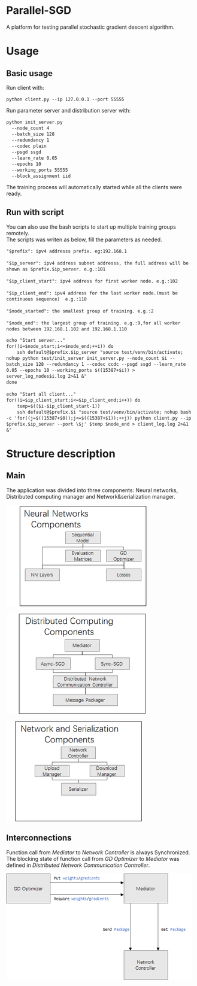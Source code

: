 # Parallel-SGD
A platform for testing parallel stochastic gradient descent algorithm.
# Usage
## Basic usage
Run client with:
```
python client.py --ip 127.0.0.1 --port 55555
```
Run parameter server and distribution server with:
```
python init_server.py 
  --node_count 4 
  --batch_size 128 
  --redundancy 1
  --codec plain
  --psgd ssgd 
  --learn_rate 0.05 
  --epochs 10 
  --working_ports 55555
  --block_assignment iid
```
The training process will automatically started while all the clients were ready.  
## Run with script
You can also use the bash scripts to start up multiple training groups remotely.  
The scripts was writen as below, fill the parameters as needed.  
```
"$prefix": ipv4 addresss prefix. eg:192.168.1

"$ip_server": ipv4 address subnet addresss, the full address will be shown as $prefix.$ip_server. e.g.:101

"$ip_client_start": ipv4 address for first worker node. e.g.:102

"$ip_client_end": ipv4 address for the last worker node.(must be continuous sequence)  e.g.:110

"$node_started": the smallest group of training. e.g.:2

"$node_end": the largest group of training. e.g.:9,for all worker nodes between 192.168.1.102 and 192.168.1.110
```
```
echo "Start server..."
for((i=$node_start;i<=$node_end;++i)) do
    ssh default@$prefix.$ip_server "source test/venv/bin/activate; nohup python test/init_server init_server.py --node_count $i --batch_size 128 --redundancy 1 --codec ccdc --psgd ssgd --learn_rate 0.05 --epochs 10 --working_ports $((15387+$i)) > server_log_nodes$i.log 2>&1 &"
done

echo "Start all client..."
for((i=$ip_client_start;i<=$ip_client_end;i++)) do
    temp=$(($i-$ip_client_start-1))
    ssh default@$prefix.$i "source test/venv/bin/activate; nohup bash -c 'for((j=$((15387+$0));j<=$((15387+$1));++j)) python client.py --ip $prefix.$ip_server --port \$j' $temp $node_end > client_log.log 2>&1 &"
```
# Structure description
## Main

The application was divided into three components: Neural networks, Distributed computing manager and Network&serialization manager.

![Components in Neural network module](.readme/nncomp.png)

![Components in Distributed computing module](.readme/dccomp.png)

![Compunents in network communication and serialization module](.readme/nscomp.png)

## Interconnections

Function call from *Mediator* to *Network Controller* is always Synchronized.  
The blocking state of function call from *GD Optimizer* to *Mediator* was defined in *Distributed Network Communication Controller*.  

![](.readme/intercomp.png)
